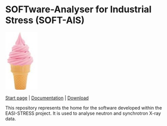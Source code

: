 # SOFTware-Analyser for Industrial Stress (SOFT-AIS)

<img src="images/EIS.jpg" alt="SOFT-AIS Logo" style="width:100px;">

[Start page](README.md) | [Documentation](documentation.md) | [Download](download.md)

This repository represents the home for the software developed within the EASI-STRESS project. It is used to analyse neutron and synchrotron X-ray data.



